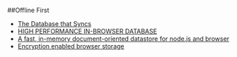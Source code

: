 ##Offline First

* [The Database that Syncs](http://pouchdb.com/)
* [HIGH PERFORMANCE IN-BROWSER DATABASE](http://www.forerunnerdb.com/)
* [A fast, in-memory document-oriented datastore for node.js and browser](http://lokijs.org/#/)
* [Encryption enabled browser storage](https://github.com/jas-/secStore.js)
